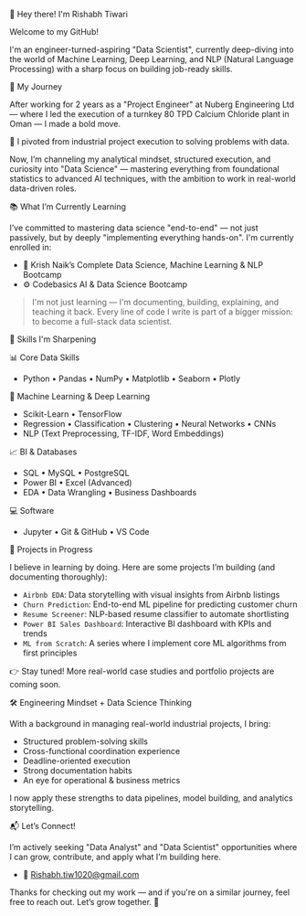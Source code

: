 👋 Hey there! I'm Rishabh Tiwari

Welcome to my GitHub!

I'm an engineer-turned-aspiring "Data Scientist", currently deep-diving into the world of Machine Learning, Deep Learning, and NLP (Natural Language Processing) with a sharp focus on building job-ready skills.


🚀 My Journey

After working for 2 years as a "Project Engineer" at Nuberg Engineering Ltd — where I led the execution of a turnkey 80 TPD Calcium Chloride plant in Oman — I made a bold move.

🔄 I pivoted from industrial project execution to solving problems with data.

Now, I’m channeling my analytical mindset, structured execution, and curiosity into "Data Science" — mastering everything from foundational statistics to advanced AI techniques, with the ambition to work in real-world data-driven roles.


📚 What I’m Currently Learning

I’ve committed to mastering data science "end-to-end" — not just passively, but by deeply "implementing everything hands-on". I'm currently enrolled in:

- 🧠 Krish Naik’s Complete Data Science, Machine Learning & NLP Bootcamp
- ⚙️ Codebasics AI & Data Science Bootcamp

> I'm not just learning — I'm documenting, building, explaining, and teaching it back. Every line of code I write is part of a bigger mission: to become a full-stack data scientist.


🧠 Skills I'm Sharpening

📊 Core Data Skills
- Python • Pandas • NumPy • Matplotlib • Seaborn • Plotly

🤖 Machine Learning & Deep Learning
- Scikit-Learn • TensorFlow
- Regression • Classification • Clustering • Neural Networks • CNNs
- NLP (Text Preprocessing, TF-IDF, Word Embeddings)

📈 BI & Databases
- SQL • MySQL • PostgreSQL
- Power BI • Excel (Advanced)
- EDA • Data Wrangling • Business Dashboards

💻 Software
- Jupyter • Git & GitHub • VS Code

📂 Projects in Progress

I believe in learning by doing. Here are some projects I’m building (and documenting thoroughly):

- `Airbnb EDA`: Data storytelling with visual insights from Airbnb listings
- `Churn Prediction`: End-to-end ML pipeline for predicting customer churn
- `Resume Screener`: NLP-based resume classifier to automate shortlisting
- `Power BI Sales Dashboard`: Interactive BI dashboard with KPIs and trends
- `ML from Scratch`: A series where I implement core ML algorithms from first principles

👉 Stay tuned! More real-world case studies and portfolio projects are coming soon.


🛠️ Engineering Mindset + Data Science Thinking

With a background in managing real-world industrial projects, I bring:

- Structured problem-solving skills  
- Cross-functional coordination experience  
- Deadline-oriented execution  
- Strong documentation habits  
- An eye for operational & business metrics

I now apply these strengths to data pipelines, model building, and analytics storytelling.


📬 Let’s Connect!

I’m actively seeking "Data Analyst" and "Data Scientist" opportunities where I can grow, contribute, and apply what I’m building here.

- 📧 Rishabh.tiw1020@gmail.com

Thanks for checking out my work — and if you're on a similar journey, feel free to reach out. Let’s grow together. 🚀
